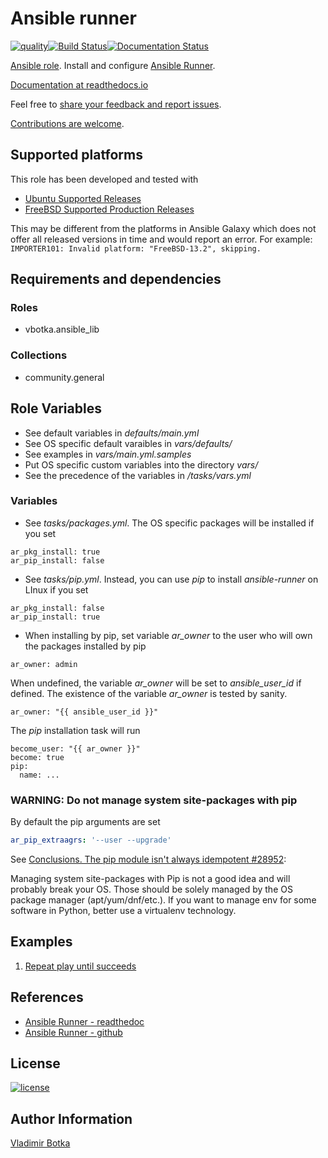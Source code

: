 # Ansible runner

[![quality](https://img.shields.io/ansible/quality/27910)](https://galaxy.ansible.com/vbotka/ansible_runner)[![Build Status](https://app.travis-ci.com/vbotka/ansible-runner.svg?branch=master)](https://app.travis-ci.com/github/vbotka/ansible-runner)[![Documentation Status](https://readthedocs.org/projects/docs/badge/?version=latest)](https://ansible-runner-role.readthedocs.io/en/latest/)

[Ansible role](https://galaxy.ansible.com/vbotka/ansible_runner/). Install and configure [Ansible Runner](https://github.com/ansible/ansible-runner).

[Documentation at readthedocs.io](https://ansible-runner-role.readthedocs.io)

Feel free to [share your feedback and report issues](https://github.com/vbotka/ansible-runner/issues).

[Contributions are welcome](https://github.com/firstcontributions/first-contributions).


## Supported platforms

This role has been developed and tested with
* [Ubuntu Supported Releases](http://releases.ubuntu.com/)
* [FreeBSD Supported Production Releases](https://www.freebsd.org/releases/)

This may be different from the platforms in Ansible Galaxy which does not offer all
released versions in time and would report an error. For example:
`IMPORTER101: Invalid platform: "FreeBSD-13.2", skipping.`


## Requirements and dependencies

### Roles

* vbotka.ansible_lib

### Collections

* community.general


## Role Variables

- See default variables in *defaults/main.yml*
- See OS specific default varaibles in *vars/defaults/*
- See examples in *vars/main.yml.samples*
- Put OS specific custom variables into the directory *vars/*
- See the precedence of the variables in */tasks/vars.yml*


### Variables

- See *tasks/packages.yml*. The OS specific packages will be installed if you set

```
ar_pkg_install: true
ar_pip_install: false
```

- See *tasks/pip.yml*. Instead, you can use *pip* to install *ansible-runner* on LInux if you set

```
ar_pkg_install: false
ar_pip_install: true
```

- When installing by pip, set variable *ar_owner* to the user who will own the packages installed by pip

```
ar_owner: admin
```

When undefined, the variable *ar_owner* will be set to *ansible_user_id* if defined. The existence of the variable *ar_owner* is tested by sanity.

```
ar_owner: "{{ ansible_user_id }}"
```

The *pip* installation task will run

```
become_user: "{{ ar_owner }}"
become: true
pip:
  name: ...
```

### WARNING: Do not manage system site-packages with pip

By default the pip arguments are set

```yaml
ar_pip_extraagrs: '--user --upgrade'
```

See [Conclusions. The pip module isn't always idempotent #28952](https://github.com/ansible/ansible/issues/28952):

  Managing system site-packages with Pip is not a good idea and will
  probably break your OS. Those should be solely managed by the OS
  package manager (apt/yum/dnf/etc.). If you want to manage env for
  some software in Python, better use a virtualenv technology.


## Examples

1) [Repeat play until succeeds](https://github.com/vbotka/ansible-runner/blob/master/contrib/repeat_play_until_succeeds.bash)


## References

- [Ansible Runner - readthedoc](https://ansible-runner.readthedocs.io/en/latest/)
- [Ansible Runner - github](https://github.com/ansible/ansible-runner/)


## License

[![license](https://img.shields.io/badge/license-BSD-red.svg)](https://www.freebsd.org/doc/en/articles/bsdl-gpl/article.html)


## Author Information

[Vladimir Botka](https://botka.info)

